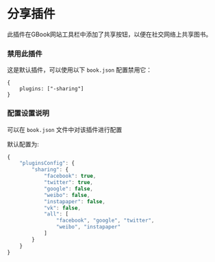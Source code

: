 # 分享插件
此插件在GBook网站工具栏中添加了共享按钮，以便在社交网络上共享图书。

### 禁用此插件

这是默认插件，可以使用以下 `book.json` 配置禁用它：

```
{
    plugins: ["-sharing"]
}
```

### 配置设置说明

可以在 `book.json` 文件中对该插件进行配置

默认配置为:

```js
{
    "pluginsConfig": {
        "sharing": {
            "facebook": true,
            "twitter": true,
            "google": false,
            "weibo": false,
            "instapaper": false,
            "vk": false,
            "all": [
                "facebook", "google", "twitter",
                "weibo", "instapaper"
            ]
        }
    }
}
```

